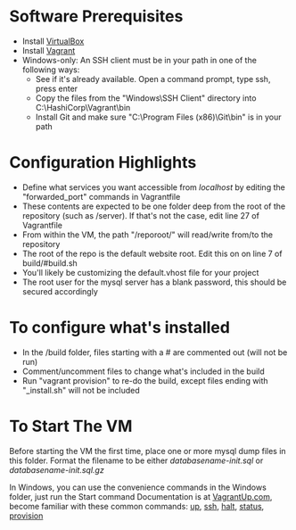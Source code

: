 

# Software Prerequisites
- Install [VirtualBox](https://www.virtualbox.org/wiki/Downloads)
- Install [Vagrant](http://www.vagrantup.com/downloads.html)
- Windows-only: An SSH client must be in your path in one of the following ways:
    - See if it's already available.  Open a command prompt, type ssh, press enter
    - Copy the files from the "Windows\SSH Client" directory into C:\HashiCorp\Vagrant\bin
    - Install Git and make sure "C:\Program Files (x86)\Git\bin" is in your path

# Configuration Highlights
- Define what services you want accessible from _localhost_ by editing the "forwarded_port" commands in Vagrantfile
- These contents are expected to be one folder deep from the root of the repository (such as /server).  If that's not the case, edit line 27 of Vagrantfile
- From within the VM, the path "/reporoot/" will read/write from/to the repository
- The root of the repo is the default website root.  Edit this on on line 7 of build/#build.sh
- You'll likely be customizing the default.vhost file for your project
- The root user for the mysql server has a blank password, this should be secured accordingly

# To configure what's installed
- In the /build folder, files starting with a # are commented out (will not be run)
- Comment/uncomment files to change what's included in the build
- Run "vagrant provision" to re-do the build, except files ending with "_install.sh" will not be included

# To Start The VM
Before starting the VM the first time, place one or more mysql dump files in this folder.  Format the filename to be either _databasename-init.sql_ or _databasename-init.sql.gz_

In Windows, you can use the convenience commands in the Windows folder, just run the Start command
Documentation is at [VagrantUp.com](http://docs.vagrantup.com/v2/cli), become familiar with these common commands:
 [up](http://docs.vagrantup.com/v2/cli/up.html),
 [ssh](http://docs.vagrantup.com/v2/cli/ssh.html),
 [halt](http://docs.vagrantup.com/v2/cli/halt.html),
 [status](http://docs.vagrantup.com/v2/cli/status.html),
 [provision](http://docs.vagrantup.com/v2/cli/provision.html)
 

